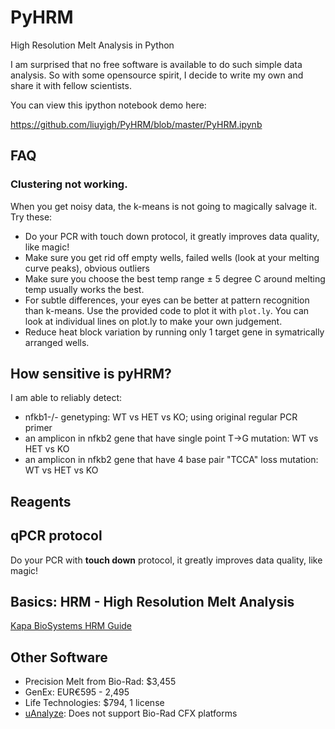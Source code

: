 # PyHRM
High Resolution Melt Analysis in Python

I am surprised that no free software is available to do such simple data analysis. So with some opensource spirit, I decide to write my own and share it with fellow scientists.

You can view this ipython notebook demo here:

https://github.com/liuyigh/PyHRM/blob/master/PyHRM.ipynb

## FAQ

### Clustering not working.

When you get noisy data, the k-means is not going to magically salvage it. Try these:

* Do your PCR with touch down protocol, it greatly improves data quality, like magic!
* Make sure you get rid off empty wells, failed wells (look at your melting curve peaks), obvious outliers
* Make sure you choose the best temp range ± 5 degree C around melting temp usually works the best.
* For subtle differences, your eyes can be better at pattern recognition than k-means. Use the provided code to plot it with `plot.ly`. You can look at individual lines on plot.ly to make your own judgement.
* Reduce heat block variation by running only 1 target gene in symatrically arranged wells.

## How sensitive is pyHRM?

I am able to reliably detect:
* nfkb1-/- genetyping: WT vs HET vs KO; using original regular PCR primer
* an amplicon in nfkb2 gene that have single point T->G mutation: WT vs HET vs KO
* an amplicon in nfkb2 gene that have 4 base pair "TCCA" loss mutation: WT vs HET vs KO

## Reagents

## qPCR protocol

Do your PCR with **touch down** protocol, it greatly improves data quality, like magic!

## Basics: HRM - High Resolution Melt Analysis

[Kapa BioSystems HRM Guide](http://www.kapabiosystems.com/document/introduction-high-resolution-melt-analysis-guide/)

## Other Software

* Precision Melt from Bio-Rad: $3,455
* GenEx: EUR€595 - 2,495
* Life Technologies: $794, 1 license
* [uAnalyze](https://dna.utah.edu/uv/uanalyze.html): Does not support Bio-Rad CFX platforms
